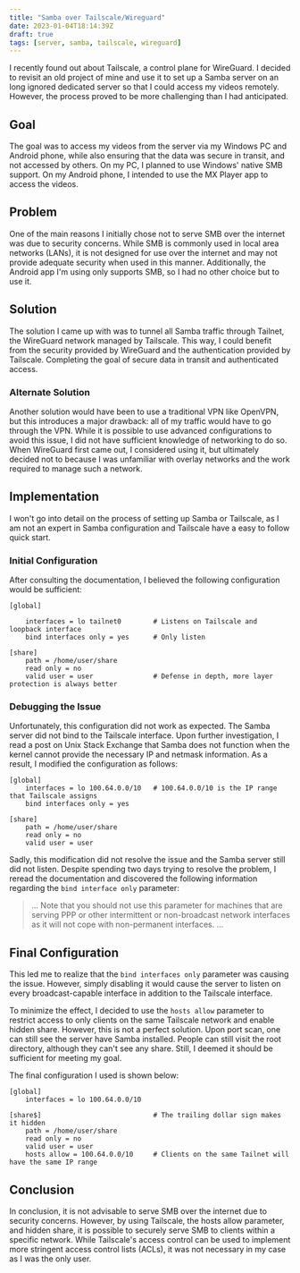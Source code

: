 ```yaml
---
title: "Samba over Tailscale/Wireguard"
date: 2023-01-04T18:14:39Z
draft: true
tags: [server, samba, tailscale, wireguard]
---
```

I recently found out about Tailscale, a control plane for WireGuard. I decided to revisit an old project of mine and use it to set up a Samba server on an long ignored dedicated server so that I could access my videos remotely. However, the process proved to be more challenging than I had anticipated.

## Goal
The goal was to access my videos from the server via my Windows PC and Android phone, while also ensuring that the data was secure in transit, and not accessed by others. On my PC, I planned to use Windows' native SMB support. On my Android phone, I intended to use the MX Player app to access the videos.

## Problem
One of the main reasons I initially chose not to serve SMB over the internet was due to security concerns. While SMB is commonly used in local area networks (LANs), it is not designed for use over the internet and may not provide adequate security when used in this manner. Additionally, the Android app I'm using only supports SMB, so I had no other choice but to use it.

## Solution
The solution I came up with was to tunnel all Samba traffic through Tailnet, the WireGuard network managed by Tailscale. This way, I could benefit from the security provided by WireGuard and the authentication provided by Tailscale. Completing the goal of secure data in transit and authenticated access.

### Alternate Solution
Another solution would have been to use a traditional VPN like OpenVPN, but this introduces a major drawback: all of my traffic would have to go through the VPN. While it is possible to use advanced configurations to avoid this issue, I did not have sufficient knowledge of networking to do so. When WireGuard first came out, I considered using it, but ultimately decided not to because I was unfamiliar with overlay networks and the work required to manage such a network.

## Implementation
I won't go into detail on the process of setting up Samba or Tailscale, as I am not an expert in Samba configuration and Tailscale have a easy to follow quick start.

### Initial Configuration
After consulting the documentation, I believed the following configuration would be sufficient:

```
[global]
    
    interfaces = lo tailnet0        # Listens on Tailscale and loopback interface
    bind interfaces only = yes      # Only listen

[share]
    path = /home/user/share
    read only = no
    valid user = user               # Defense in depth, more layer protection is always better
```

### Debugging the Issue
Unfortunately, this configuration did not work as expected. The Samba server did not bind to the Tailscale interface. Upon further investigation, I read a post on Unix Stack Exchange that Samba does not function when the kernel cannot provide the necessary IP and netmask information. As a result, I modified the configuration as follows:

```
[global]
    interfaces = lo 100.64.0.0/10   # 100.64.0.0/10 is the IP range that Tailscale assigns
    bind interfaces only = yes

[share]
    path = /home/user/share
    read only = no
    valid user = user
```

Sadly, this modification did not resolve the issue and the Samba server still did not listen. Despite spending two days trying to resolve the problem, I reread the documentation and discovered the following information regarding the `bind interface only` parameter:

> ...  Note that you should not use this parameter for machines that are serving PPP or other intermittent or non-broadcast network interfaces as it will not cope with non-permanent interfaces. ...

## Final Configuration

This led me to realize that the `bind interfaces only` parameter was causing the issue. However, simply disabling it would cause the server to listen on every broadcast-capable interface in addition to the Tailscale interface.

To minimize the effect, I decided to use the `hosts allow` parameter to restrict access to only clients on the same Tailscale network and enable hidden share. However, this is not a perfect solution. Upon port scan, one can still see the server have Samba installed. People can still visit the root directory, although they can't see any share. Still, I deemed it should be sufficient for meeting my goal.

The final configuration I used is shown below:

```
[global]
    interfaces = lo 100.64.0.0/10

[share$]                            # The trailing dollar sign makes it hidden
    path = /home/user/share
    read only = no
    valid user = user
    hosts allow = 100.64.0.0/10     # Clients on the same Tailnet will have the same IP range
```

## Conclusion
In conclusion, it is not advisable to serve SMB over the internet due to security concerns. However, by using Tailscale, the hosts allow parameter, and hidden share, it is possible to securely serve SMB to clients within a specific network. While Tailscale's access control can be used to implement more stringent access control lists (ACLs), it was not necessary in my case as I was the only user.
